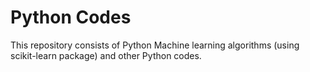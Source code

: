 Python Codes
==============

This repository consists of Python Machine learning algorithms (using scikit-learn package) and other Python codes.
